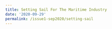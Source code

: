 ```yaml
---
title: Setting Sail For The Maritime Industry
date: '2020-09-29'
permalink: /issue1-sep2020/setting-sail
---
```




